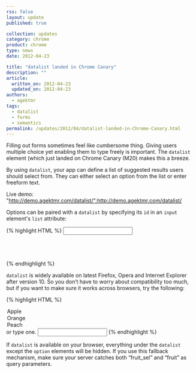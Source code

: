 ```yaml
---
rss: false
layout: update
published: true

collection: updates
category: chrome
product: chrome
type: news
date: 2012-04-23

title: "datalist landed in Chrome Canary"
description: ""
article:
  written_on: 2012-04-23
  updated_on: 2012-04-23
authors:
  - agektmr
tags:
  - datalist
  - forms
  - semantics
permalink: /updates/2012/04/datalist-landed-in-Chrome-Canary.html
---
```

Filling out forms sometimes feel like cumbersome thing. Giving users multiple choice yet enabling them to type freely is important. The `datalist` element (which just landed on Chrome Canary (M20) makes this a breeze.

By using `datalist`, your app can define a list of suggested results users should select from. They can either select an option from the list or enter freeform text.

Live demo:
"http://demo.agektmr.com/datalist/":http://demo.agektmr.com/datalist/

Options can be paired with a `datalist` by specifying its `id` in an `input` element's `list` attribute:

{% highlight HTML %}
<input type="text" value="" list="fruits" />
<datalist id="fruits">
  <option value="Apple"></option>
  <option value="Orange"></option>
  <option value="Peach"></option>
</datalist>
{% endhighlight %}

`datalist` is widely available on latest Firefox, Opera and Internet Explorer after version 10. So you don’t have to worry about compatibility too much, but if you want to make sure it works across browsers, try the following:

{% highlight HTML %}
<datalist id="fruits">
  Pick your favorite fruit
  <select name="fruit_sel">
  <option value="Apple">Apple</option>
  <option value="Orange">Orange</option>
  <option value="Peach">Peach</option>
  </select>
  or type one.
</datalist>
<input type="text" name="fruit" value="" list="fruits" />
{% endhighlight %}

If `datalist` is available on your browser, everything under the `datalist` except the `option` elements will be hidden. If you use this fallback mechanism, make sure your server catches both “fruit_sel” and “fruit” as query parameters.
